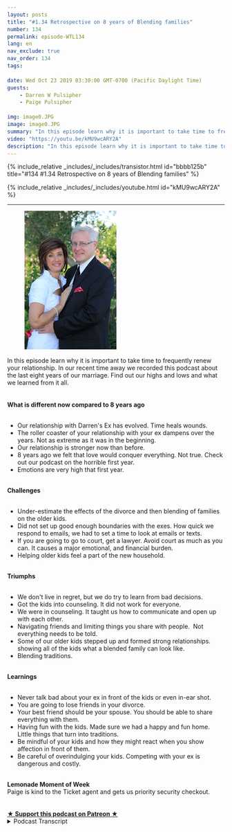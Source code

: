 ```yaml
---
layout: posts
title: "#1.34 Retrospective on 8 years of Blending families"
number: 134
permalink: episode-WTL134
lang: en
nav_exclude: true
nav_order: 134
tags:

date: Wed Oct 23 2019 03:30:00 GMT-0700 (Pacific Daylight Time)
guests:
    - Darren W Pulsipher
    - Paige Pulsipher

img: image0.JPG
image: image0.JPG
summary: "In this episode learn why it is important to take time to frequently renew your relationship. In our recent time away we recorded this podcast about the last eight years of our marriage. Find out our highs and lows and what we learned from it all."
video: "https://youtu.be/kMU9wcARY2A"
description: "In this episode learn why it is important to take time to frequently renew your relationship. In our recent time away we recorded this podcast about the last eight years of our marriage. Find out our highs and lows and what we learned from it all."
---
```


<div>
{% include_relative _includes/_includes/transistor.html id="bbbb125b" title="#134 #1.34 Retrospective on 8 years of Blending families" %}

{% include_relative _includes/_includes/youtube.html id="kMU9wcARY2A" %}
</div>

---

<html><head></head><body><div><figure data-trix-attachment="{&quot;contentType&quot;:&quot;image&quot;,&quot;height&quot;:320,&quot;url&quot;:&quot;https://1.bp.blogspot.com/-oRhZ2mdIK_s/XbAtBylltII/AAAAAAAFGF0/-hEK_5ePyT0873g9VErMFOUf6nV76Og6QCNcBGAsYHQ/s320/IMG_0970.JPG&quot;,&quot;width&quot;:213}" data-trix-content-type="image" class="attachment attachment--preview"><img src="./image0.JPG" width="213" height="320"><figcaption class="attachment__caption"></figcaption></figure></div><div>In this episode learn why it is important to take time to frequently renew your relationship. In our recent time away we recorded this podcast about the last eight years of our marriage. Find out our highs and lows and what we learned from it all.</div><div><br></div><div><strong><br>What is different now compared to 8 years ago<br></strong><br></div><ul><li>Our relationship with Darren's Ex has evolved. Time heals wounds.</li><li>The roller coaster of your relationship with your ex dampens over the years. Not as extreme as it was in the beginning.&nbsp;</li><li>Our relationship is stronger now than before.</li><li>8 years ago we felt that love would conquer everything. Not true. Check out our podcast on the horrible first year.</li><li>Emotions are very high that first year.</li></ul><div><strong><br>Challenges<br></strong><br></div><ul><li>Under-estimate the effects of the divorce and then blending of families on the older kids.</li><li>Did not set up good enough boundaries with the exes. How quick we respond to emails, we had to set a time to look at emails or texts.</li><li>If you are going to go to court, get a lawyer. Avoid court as much as you can. It causes a major emotional, and financial burden.</li><li>Helping older kids feel a part of the new household.&nbsp;</li></ul><div><strong><br>Triumphs<br></strong><br></div><ul><li>We don't live in regret, but we do try to learn from bad decisions.</li><li>Got the kids into counseling. It did not work for everyone.</li><li>We were in counseling. It taught us how to communicate and open up with each other.</li><li>Navigating friends and limiting things you share with people.&nbsp; Not everything needs to be told.</li><li>Some of our older kids stepped up and formed strong relationships. showing all of the kids what a blended family can look like.</li><li>Blending traditions.</li></ul><div><strong><br>Learnings<br></strong><br></div><ul><li>Never talk bad about your ex in front of the kids or even in-ear shot.</li><li>You are going to lose friends in your divorce.</li><li>Your best friend should be your spouse. You should be able to share everything with them.</li><li>Having fun with the kids. Made sure we had a happy and fun home. Little things that turn into traditions.&nbsp;</li><li>Be mindful of your kids and how they might react when you show affection in front of them.</li><li>Be careful of overindulging your kids. Competing with your ex is dangerous and costly.</li></ul><div><strong><br>Lemonade Moment of Week</strong></div><div>Paige is kind to the Ticket agent and gets us priority security checkout.</div><div><br><br></div>
<strong>
  <a href="https://www.patreon.com/wheresthelemonade" target="_donate" rel="payment" title="★ Support this podcast on Patreon ★">★ Support this podcast on Patreon ★</a>
</strong></body></html>

<details>
<summary> Podcast Transcript </summary>

<p></p>

</details>
